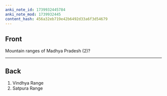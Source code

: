 ```yaml
---
anki_note_id: 1739932445784
anki_note_mod: 1739932445
content_hash: 456a32eb719e42b6492d33a6f3d54679
---
```


## Front

Mountain ranges of Madhya Pradesh (2)?

<hr/>

## Back

1. Vindhya Range  
2. Satpura Range